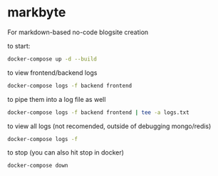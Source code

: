 # markbyte
For markdown-based no-code blogsite creation


to start:
```bash
docker-compose up -d --build
```

to view frontend/backend logs 
```bash
docker-compose logs -f backend frontend
```

to pipe them into a log file as well
```bash
docker-compose logs -f backend frontend | tee -a logs.txt
```

to view all logs (not recomended, outside of debugging mongo/redis)
```bash
docker-compose logs -f
```

to stop (you can also hit stop in docker)
```
docker-compose down
```